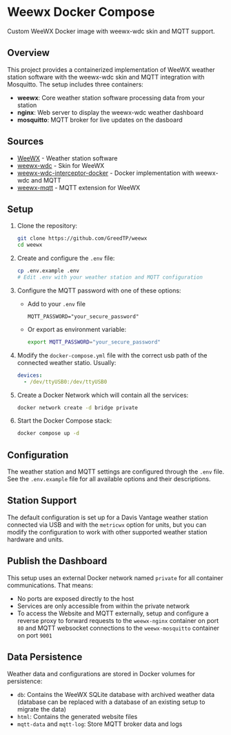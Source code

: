 # Weewx Docker Compose
Custom WeeWX Docker image with weewx-wdc skin and MQTT support.

## Overview
This project provides a containerized implementation of WeeWX weather station software with the weewx-wdc skin and MQTT integration with Mosquitto. The setup includes three containers:
- **weewx**: Core weather station software processing data from your station
- **nginx**: Web server to display the weewx-wdc weather dashboard
- **mosquitto**: MQTT broker for live updates on the dasboard

## Sources
- [WeeWX](https://github.com/weewx/weewx) - Weather station software
- [weewx-wdc](https://github.com/Daveiano/weewx-wdc) - Skin for WeeWX
- [weewx-wdc-interceptor-docker](https://github.com/Daveiano/weewx-wdc-interceptor-docker/tree/weewx-mqtt) - Docker implementation with weewx-wdc and MQTT
- [weewx-mqtt](https://github.com/matthewwall/weewx-mqtt) - MQTT extension for WeeWX

## Setup
1. Clone the repository:
    ```bash
    git clone https://github.com/GreedTP/weewx
    cd weewx
    ```

2. Create and configure the `.env` file:
    ```bash
    cp .env.example .env
    # Edit .env with your weather station and MQTT configuration
    ```

3. Configure the MQTT password with one of these options:

   - Add to your `.env` file
      ```
      MQTT_PASSWORD="your_secure_password"
      ```

   - Or export as environment variable:
      ```bash
      export MQTT_PASSWORD="your_secure_password"
      ```

4. Modify the `docker-compose.yml` file with the correct usb path of the connected weather statio. Usually:
    ```yaml
    devices:
      - /dev/ttyUSB0:/dev/ttyUSB0
    ```
4. Create a Docker Network which will contain all the services:
    ```bash
    docker network create -d bridge private
    ```

5. Start the Docker Compose stack:
    ```bash
    docker compose up -d
    ```

## Configuration
The weather station and MQTT settings are configured through the `.env` file. See the `.env.example` file for all available options and their descriptions.

## Station Support
The default configuration is set up for a Davis Vantage weather station connected via USB and with the `metricwx` option for units, but you can modify the configuration to work with other supported weather station hardware and units.

## Publish the Dashboard
This setup uses an external Docker network named `private` for all container communications. That means:
- No ports are exposed directly to the host
- Services are only accessible from within the private network
- To access the Website and MQTT externally, setup and configure a reverse proxy to forward requests to the `weewx-nginx` container on port `80` and MQTT websocket connections to the `weewx-mosquitto` container on port `9001`

## Data Persistence
Weather data and configurations are stored in Docker volumes for persistence:
- `db`: Contains the WeeWX SQLite database with archived weather data (database can be replaced with a database of an existing setup to migrate the data)
- `html`: Contains the generated website files
- `mqtt-data` and `mqtt-log`: Store MQTT broker data and logs
